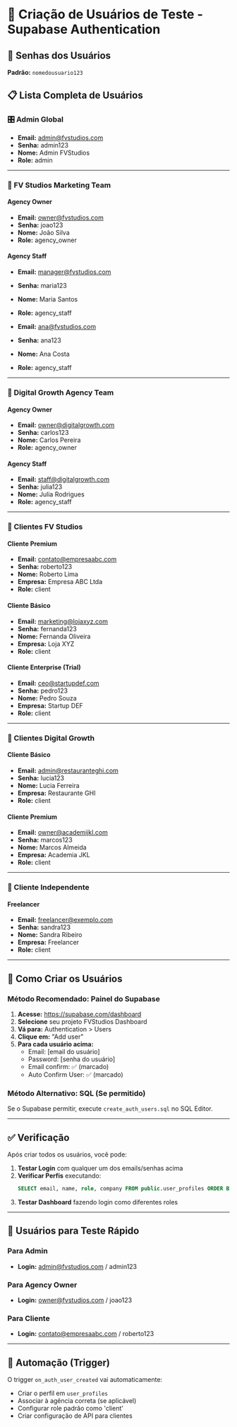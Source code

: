 # 👥 Criação de Usuários de Teste - Supabase Authentication

## 🔐 Senhas dos Usuários
**Padrão:** `nomedousuario123`

## 📋 Lista Completa de Usuários

### 🎛️ Admin Global
- **Email:** admin@fvstudios.com
- **Senha:** admin123
- **Nome:** Admin FVStudios
- **Role:** admin

---

### 🏢 FV Studios Marketing Team

#### Agency Owner
- **Email:** owner@fvstudios.com
- **Senha:** joao123
- **Nome:** João Silva
- **Role:** agency_owner

#### Agency Staff
- **Email:** manager@fvstudios.com
- **Senha:** maria123
- **Nome:** Maria Santos
- **Role:** agency_staff

- **Email:** ana@fvstudios.com
- **Senha:** ana123
- **Nome:** Ana Costa
- **Role:** agency_staff

---

### 🚀 Digital Growth Agency Team

#### Agency Owner
- **Email:** owner@digitalgrowth.com
- **Senha:** carlos123
- **Nome:** Carlos Pereira
- **Role:** agency_owner

#### Agency Staff
- **Email:** staff@digitalgrowth.com
- **Senha:** julia123
- **Nome:** Julia Rodrigues
- **Role:** agency_staff

---

### 👤 Clientes FV Studios

#### Cliente Premium
- **Email:** contato@empresaabc.com
- **Senha:** roberto123
- **Nome:** Roberto Lima
- **Empresa:** Empresa ABC Ltda
- **Role:** client

#### Cliente Básico
- **Email:** marketing@lojaxyz.com
- **Senha:** fernanda123
- **Nome:** Fernanda Oliveira
- **Empresa:** Loja XYZ
- **Role:** client

#### Cliente Enterprise (Trial)
- **Email:** ceo@startupdef.com
- **Senha:** pedro123
- **Nome:** Pedro Souza
- **Empresa:** Startup DEF
- **Role:** client

---

### 👤 Clientes Digital Growth

#### Cliente Básico
- **Email:** admin@restauranteghi.com
- **Senha:** lucia123
- **Nome:** Lucia Ferreira
- **Empresa:** Restaurante GHI
- **Role:** client

#### Cliente Premium
- **Email:** owner@academijkl.com
- **Senha:** marcos123
- **Nome:** Marcos Almeida
- **Empresa:** Academia JKL
- **Role:** client

---

### 👤 Cliente Independente

#### Freelancer
- **Email:** freelancer@exemplo.com
- **Senha:** sandra123
- **Nome:** Sandra Ribeiro
- **Empresa:** Freelancer
- **Role:** client

---

## 🚀 Como Criar os Usuários

### Método Recomendado: Painel do Supabase

1. **Acesse:** https://supabase.com/dashboard
2. **Selecione** seu projeto FVStudios Dashboard
3. **Vá para:** Authentication > Users
4. **Clique em:** "Add user"
5. **Para cada usuário acima:**
   - Email: [email do usuário]
   - Password: [senha do usuário]
   - Email confirm: ✅ (marcado)
   - Auto Confirm User: ✅ (marcado)

### Método Alternativo: SQL (Se permitido)

Se o Supabase permitir, execute `create_auth_users.sql` no SQL Editor.

---

## ✅ Verificação

Após criar todos os usuários, você pode:

1. **Testar Login** com qualquer um dos emails/senhas acima
2. **Verificar Perfis** executando: 
   ```sql
   SELECT email, name, role, company FROM public.user_profiles ORDER BY role, name;
   ```
3. **Testar Dashboard** fazendo login como diferentes roles

---

## 🎯 Usuários para Teste Rápido

### Para Admin
- **Login:** admin@fvstudios.com / admin123

### Para Agency Owner
- **Login:** owner@fvstudios.com / joao123

### Para Cliente
- **Login:** contato@empresaabc.com / roberto123

---

## 🔄 Automação (Trigger)

O trigger `on_auth_user_created` vai automaticamente:
- Criar o perfil em `user_profiles`
- Associar à agência correta (se aplicável)
- Configurar role padrão como 'client'
- Criar configuração de API para clientes
